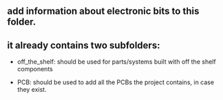 ## add information about electronic bits to this folder.

## it already contains two subfolders:
 - off_the_shelf: should be used for parts/systems built with off
 the shelf components

 - PCB: should be used to add all the PCBs the project contains, in case they exist.
